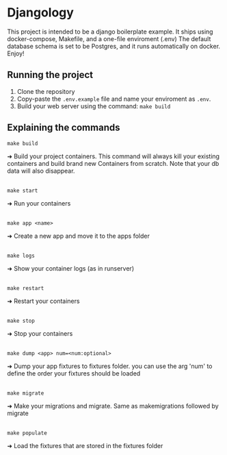# Djangology
This project is intended to be a django boilerplate example.
It ships using docker-compose, Makefile, and a one-file enviroment (.env)
The default database schema is set to be Postgres, and it runs automatically on docker.
Enjoy!

## Running the project

1. Clone the repository
2. Copy-paste the `.env.example` file and name your enviroment as `.env`.
3. Build your web server using the command: `make build`

## Explaining the commands

 
 ```
 make build
 ```
  ➜ Build your project containers. This command will always kill your existing containers and build brand new Containers from scratch. Note that your db data will also disappear.  
<br /> 
 ```
make start
 ```
  ➜ Run your containers   
<br /> 
 ```
make app <name>
 ```
  ➜ Create a new app and move it to the apps folder  
<br />
 ```
make logs
 ```
  ➜ Show your container logs (as in runserver)  
<br /> 
 ```
make restart
 ```
  ➜ Restart your containers  
<br /> 
 ```
make stop
 ```
  ➜ Stop your containers  
<br />
 ```
make dump <app> num=<num:optional>
 ```
  ➜ Dump your app fixtures to fixtures folder. you can use the arg 'num' to define the order your fixtures should be loaded  
<br />
 ```
make migrate
 ```
  ➜ Make your migrations and migrate. Same as makemigrations followed by migrate  
<br /> 
 ```
make populate
 ```
  ➜ Load the fixtures that are stored in the fixtures folder  
<br />